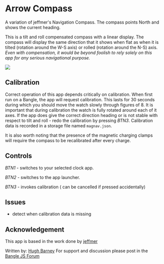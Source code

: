 # Arrow Compass

A variation of jeffmer's Navigation Compass.  The compass points
North and shows the current heading.

This is a tilt and roll compensated compass with a linear
display. The compass will display the same direction that it shows
when flat as when it is tilted (rotation around the W-S axis) or
rolled (rotation around the N-S) axis. *Even with compensation, it
would be beyond foolish to rely solely on this app for any serious
navigational purpose.*

![](arrow_screenshot.jpg)

## Calibration

Correct operation of this app depends critically on calibration. When
first run on a Bangle, the app will request calibration. This lasts
for 30 seconds during which you should move the watch slowly through
figures of 8. It is important that during calibration the watch is
fully rotated around each of it axes. If the app does give the
correct direction heading or is not stable with respect to tilt and
roll - redo the calibration by pressing *BTN3*. Calibration data is
recorded in a storage file named `magnav.json`.

It is also worth noting that the presence of the magnetic charging
clamps will require the compass to be recalibrated after every
charge.

## Controls

*BTN1* - switches to your selected clock app.

*BTN2* - switches to the app launcher.

*BTN3* - invokes calibration ( can be cancelled if pressed accidentally)


## Issues
* detect when calibration data is missing

## Acknowledgement

This app is based in the work done by [jeffmer](https://github.com/jeffmer/JeffsBangleAppsDev)


Written by: [Hugh Barney](https://github.com/hughbarney) For support
and discussion please post in the [Bangle JS
Forum](http://forum.espruino.com/microcosms/1424/)
